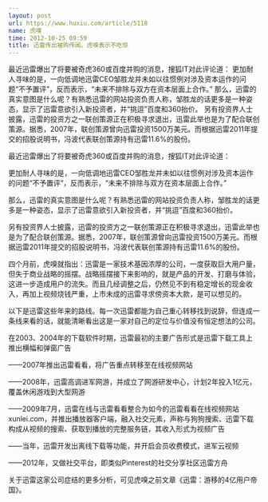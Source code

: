 ```yaml
---
layout: post
url: https://www.huxiu.com/article/5118
name: 虎嗅
time: 2012-10-25 09:59
title: 迅雷传出被购传闻。虎嗅表示不吃惊
---
```

最近迅雷爆出了将要被奇虎360或百度并购的消息，搜狐IT对此评论道： 更加耐人寻味的是，一向低调地迅雷CEO邹胜龙并未如以往惯例对涉及资本运作的问题“不予置评”，反而表示，“未来不排除与双方在资本层面上合作。” 那么，迅雷的真实意图是什么呢？有熟悉迅雷的网站投资负责人称，邹胜龙的话更多是一种姿态，显示了迅雷意欲引入新投资者，并“挑逗”百度和360抬价。 另有投资界人士披露，迅雷的投资方之一联创策源正在积极寻求退出，迅雷此举也是为了配合联创策源。据悉，2007年，联创策源曾向迅雷投资1500万美元。而根据迅雷2011年提交的招股说明书，冯波代表联创策源持有迅雷11.6%的股份。 　　

最近迅雷爆出了将要被奇虎360或百度并购的消息，搜狐IT对此评论道：

更加耐人寻味的是，一向低调地迅雷CEO邹胜龙并未如以往惯例对涉及资本运作的问题“不予置评”，反而表示，“未来不排除与双方在资本层面上合作。”

那么，迅雷的真实意图是什么呢？有熟悉迅雷的网站投资负责人称，邹胜龙的话更多是一种姿态，显示了迅雷意欲引入新投资者，并“挑逗”百度和360抬价。

另有投资界人士披露，迅雷的投资方之一联创策源正在积极寻求退出，迅雷此举也是为了配合联创策源。据悉，2007年，联创策源曾向迅雷投资1500万美元。而根据迅雷2011年提交的招股说明书，冯波代表联创策源持有迅雷11.6%的股份。

四个月前，虎嗅就指出：迅雷是一家技术基因浓厚的公司，一度获取巨大用户量，但失于商业战略的摇摆。战略摇摆接下来影响的，就是产品的开发、打磨与体验，这进一步造成用户的流失。而且几经调整之后，仍然见不到有稳定增长的现金收入，再加上视频烧钱严重，上市未成的迅雷寻求傍资本大款，是可以想见的。

以下是迅雷这些年来的路线。每一次迅雷都能为自己重心转移找到说辞，但连成一条线来看的话，就能清晰看出这是一家对自己的定位与价值没有恒定想法的公司。

在2003、2004年的下载软件时期，迅雷最初的主要广告形式是迅雷下载工具上推出横幅和弹窗广告

——2007年推出迅雷看看，将广告重点转移至在线视频网站

——2008年，迅雷高调进军网游，并成立了网游研发中心，计划2年投入1亿元，覆盖休闲游戏到大型网游

——2009年7月，迅雷在线与迅雷看看整合为如今的迅雷看看在线视频网站xunlei.com，并推出播放器客户端，融入社交元素，声称与狗狗搜索、迅雷下载构成从视频的搜索、获取到播放的完整服务链，其收入形式为视频广告

——当年，迅雷开发出离线下载等功能，并开启会员收费模式，进军云视频

——2012年，又做社交平台，即类似Pinterest的社交分享社区迅雷方舟

关于迅雷这家公司症结的更多分析，可见虎嗅之前文章《迅雷：游移的4亿用户帝国》。

